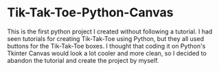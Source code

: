 # Tik-Tak-Toe-Python-Canvas
This is the first python project I created without following a tutorial. I had seen tutorials for creating Tik-Tak-Toe using Python, but they all used buttons for the Tik-Tak-Toe boxes. I thought that coding it on Python's Tkinter Canvas would look a lot cooler and more clean, so I decided to abandon the tutorial and create the project by myself. 
